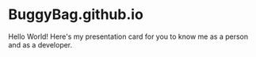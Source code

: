 # BuggyBag.github.io
Hello World! Here's my presentation card for you to know me as a person and as a developer.
